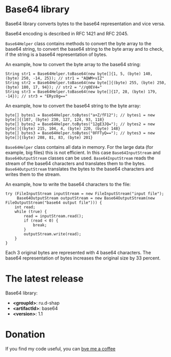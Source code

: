# Base64 library
Base64 library converts bytes to the base64 representation and vice versa.

Base64 encoding is described in RFC 1421 and RFC 2045.

`Base64Helper` class contains methods to convert the byte array to the base64 string, to convert the base64 string to the byte array and to check, if the string is a base64 representation of bytes.

An example, how to convert the byte array to the base64 string:
```
String str1 = Base64Helper.toBase64(new byte[]{1, 5, (byte) 140, (byte) 250, -14, 25}); // str1 = "AQWM+vIZ"
String str2 = Base64Helper.toBase64(new byte[]{(byte) 255, (byte) 250, (byte) 180, 17, 94}); // str2 = "//q0EV4="
String str3 = Base64Helper.toBase64(new byte[]{17, 28, (byte) 179, -14}); // str3 = "ERyz8g=="
```

An example, how to convert the base64 string to the byte array:
```
byte[] bytes1 = Base64Helper.toBytes("a+Z/fF12"); // bytes1 = new byte[]{(107, (byte) 230, 127, 124, 93, 118}
byte[] bytes2 = Base64Helper.toBytes("12gE3JQ="); // bytes2 = new byte[]{(byte) 215, 104, 4, (byte) 220, (byte) 148}
byte[] bytes3 = Base64Helper.toBytes("0FFTyQ=="); // bytes3 = new byte[]{(byte) 208, 81, 83, (byte) 201}
```

`Base64Helper` class contains all data in memory.
For the large data (for example, big files) this is not efficient.
In this case `Base64InputStream` and `Base64OutputStream` classes can be used.
`Base64InputStream` reads the stream of the base64 characters and translates them to the bytes.
`Base64OutputStream` translates the bytes to the base64 characters and writes them to the stream.

An example, how to write the base64 characters to the file:
```
try (FileInputStream inputStream = new FileInputStream("input file");
     Base64OutputStream outputStream = new Base64OutputStream(new FileOutputStream("base64 output file"))) {
    int read;
    while (true) {
        read = inputStream.read();
        if (read < 0) {
            break;
        }
        outputStream.write(read);
    }
}
```

Each 3 original bytes are represented with 4 base64 characters.
The base64 representation of bytes increases the original size by 33 percent.

# The latest release
Base64 library:
* **&lt;groupId&gt;**: ru.d-shap
* **&lt;artifactId&gt;**: base64
* **&lt;version&gt;**: 1.1

# Donation
If you find my code useful, you can [bye me a coffee](https://www.paypal.me/dshapovalov)
